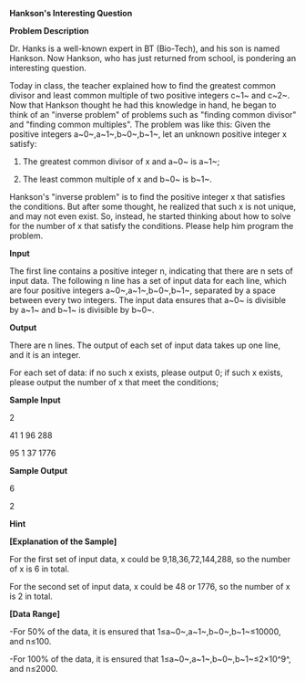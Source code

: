 **Hankson's Interesting Question**

**Problem Description**

Dr. Hanks is a well-known expert in BT (Bio-Tech), and his son is named Hankson. Now Hankson, who has just returned from school, is pondering an interesting question.

Today in class, the teacher explained how to find the greatest common divisor and least common multiple of two positive integers c~1~ and c~2~. Now that Hankson thought he had this knowledge in hand, he began to think of an "inverse problem" of problems such as "finding common divisor" and "finding common multiples". The problem was like this: Given the positive integers a~0~,a~1~,b~0~,b~1~, let an unknown positive integer x satisfy:

1.  The greatest common divisor of x and a~0~ is a~1~;

2.  The least common multiple of x and b~0~ is b~1~.

Hankson's "inverse problem" is to find the positive integer x that satisfies the conditions. But after some thought, he realized that such x is not unique, and may not even exist. So, instead, he started thinking about how to solve for the number of x that satisfy the conditions. Please help him program the problem.

**Input**

The first line contains a positive integer n, indicating that there are n sets of input data. The following n line has a set of input data for each line, which are four positive integers a~0~,a~1~,b~0~,b~1~, separated by a space between every two integers. The input data ensures that a~0~ is divisible by a~1~ and b~1~ is divisible by b~0~.

**Output**

There are n lines. The output of each set of input data takes up one line, and it is an integer.

For each set of data: if no such x exists, please output 0; if such x exists, please output the number of x that meet the conditions;

**Sample Input**

2

41 1 96 288

95 1 37 1776

**Sample Output**

6

2

**Hint**

**\[Explanation of the Sample\]**

For the first set of input data, x could be 9,18,36,72,144,288, so the number of x is 6 in total.

For the second set of input data, x could be 48 or 1776, so the number of x is 2 in total.

**\[Data Range\]**

-For 50% of the data, it is ensured that 1≤a~0~,a~1~,b~0~,b~1~≤10000, and n≤100.

-For 100% of the data, it is ensured that 1≤a~0~,a~1~,b~0~,b~1~≤2×10^9^, and n≤2000.
